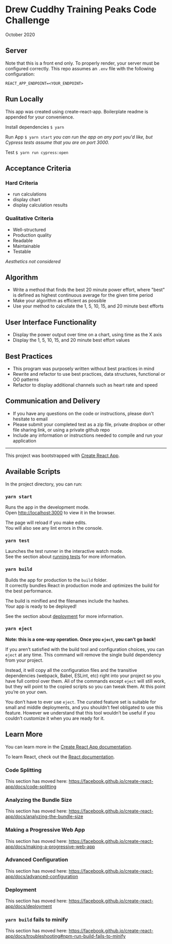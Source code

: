 # Drew Cuddhy Training Peaks Code Challenge
October 2020

## Server
Note that this is a front end only.  To properly render, your server must be configured correctly.  This repo assumes an `.env` file with the following configuration:
```
REACT_APP_ENDPOINT=<YOUR_ENDPOINT>
```

## Run Locally
This app was created using create-react-app.  Boilerplate readme is appended for your convenience.

Install dependencies
`
$ yarn
`

Run App
`
$ yarn start
`
_you can run the app on any port you'd like, but Cypress tests assume that you are on port 3000._

Test
`
$ yarn run cypress:open
`

## Acceptance Criteria
### Hard Criteria
- run calculations
- display chart
- display calculation results

### Qualitative Criteria
- Well-structured
- Production quality
- Readable
- Maintainable
- Testable

_Aesthetics not considered_

## Algorithm
- Write a method that finds the best 20 minute power effort, where "best" is defined as highest continuous average for the given time period
- Make your algorithm as efficient as possible
- Use your method to calculate the 1, 5, 10, 15, and 20 minute best efforts

## User Interface Functionality
- Display the power output over time on a chart, using time as the X axis
- Display the 1, 5, 10, 15, and 20 minute best effort values

## Best Practices
- This program was purposely written without best practices in mind
- Rewrite and refactor to use best practices, data structures, functional or OO patterns
- Refactor to display additional channels such as heart rate and speed

## Communication and Delivery
- If you have any questions on the code or instructions, please don't hesitate to email
- Please submit your completed test as a zip file, private dropbox or other file sharing link, or using a private github repo
- Include any information or instructions needed to compile and run your application

___

This project was bootstrapped with [Create React App](https://github.com/facebook/create-react-app).

## Available Scripts

In the project directory, you can run:

### `yarn start`

Runs the app in the development mode.<br />
Open [http://localhost:3000](http://localhost:3000) to view it in the browser.

The page will reload if you make edits.<br />
You will also see any lint errors in the console.

### `yarn test`

Launches the test runner in the interactive watch mode.<br />
See the section about [running tests](https://facebook.github.io/create-react-app/docs/running-tests) for more information.

### `yarn build`

Builds the app for production to the `build` folder.<br />
It correctly bundles React in production mode and optimizes the build for the best performance.

The build is minified and the filenames include the hashes.<br />
Your app is ready to be deployed!

See the section about [deployment](https://facebook.github.io/create-react-app/docs/deployment) for more information.

### `yarn eject`

**Note: this is a one-way operation. Once you `eject`, you can’t go back!**

If you aren’t satisfied with the build tool and configuration choices, you can `eject` at any time. This command will remove the single build dependency from your project.

Instead, it will copy all the configuration files and the transitive dependencies (webpack, Babel, ESLint, etc) right into your project so you have full control over them. All of the commands except `eject` will still work, but they will point to the copied scripts so you can tweak them. At this point you’re on your own.

You don’t have to ever use `eject`. The curated feature set is suitable for small and middle deployments, and you shouldn’t feel obligated to use this feature. However we understand that this tool wouldn’t be useful if you couldn’t customize it when you are ready for it.

## Learn More

You can learn more in the [Create React App documentation](https://facebook.github.io/create-react-app/docs/getting-started).

To learn React, check out the [React documentation](https://reactjs.org/).

### Code Splitting

This section has moved here: https://facebook.github.io/create-react-app/docs/code-splitting

### Analyzing the Bundle Size

This section has moved here: https://facebook.github.io/create-react-app/docs/analyzing-the-bundle-size

### Making a Progressive Web App

This section has moved here: https://facebook.github.io/create-react-app/docs/making-a-progressive-web-app

### Advanced Configuration

This section has moved here: https://facebook.github.io/create-react-app/docs/advanced-configuration

### Deployment

This section has moved here: https://facebook.github.io/create-react-app/docs/deployment

### `yarn build` fails to minify

This section has moved here: https://facebook.github.io/create-react-app/docs/troubleshooting#npm-run-build-fails-to-minify
